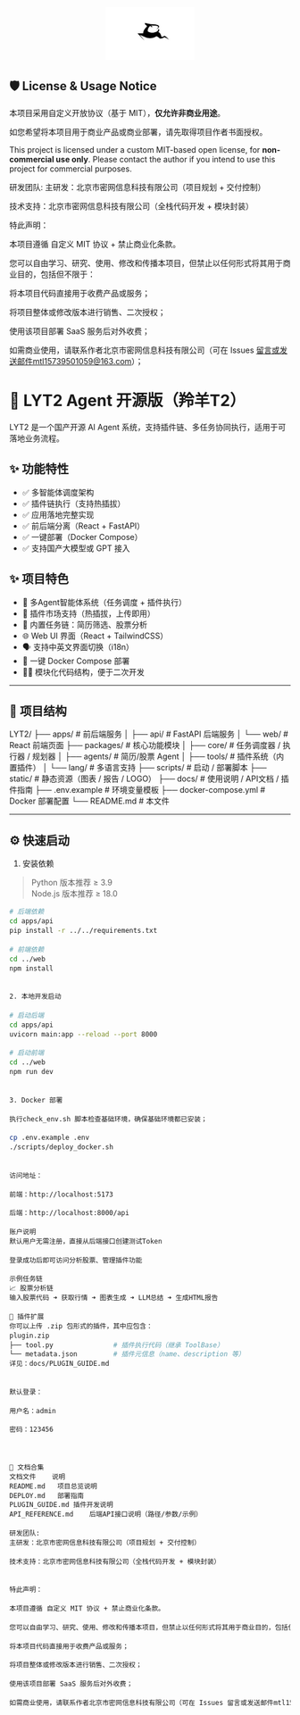 <p align="center">
  <img src="./static/assets/log.png" width="160" />
</p>   


## 🛡️ License & Usage Notice

本项目采用自定义开放协议（基于 MIT），**仅允许非商业用途**。

如您希望将本项目用于商业产品或商业部署，请先取得项目作者书面授权。

 This project is licensed under a custom MIT-based open license, for **non-commercial use only**.
 Please contact the author if you intend to use this project for commercial purposes.



研发团队:
主研发：北京市密网信息科技有限公司（项目规划 + 交付控制）

技术支持：北京市密网信息科技有限公司（全栈代码开发 + 模块封装）


特此声明：

本项目遵循 自定义 MIT 协议 + 禁止商业化条款。

您可以自由学习、研究、使用、修改和传播本项目，但禁止以任何形式将其用于商业目的，包括但不限于：

将本项目代码直接用于收费产品或服务；

将项目整体或修改版本进行销售、二次授权；

使用该项目部署 SaaS 服务后对外收费；

如需商业使用，请联系作者北京市密网信息科技有限公司（可在 Issues 留言或发送邮件mtl15739501059@163.com）；



# 🦌 LYT2 Agent 开源版（羚羊T2）

LYT2 是一个国产开源 AI Agent 系统，支持插件链、多任务协同执行，适用于可落地业务流程。


## ✨ 功能特性
- ✅ 多智能体调度架构
- ✅ 插件链执行（支持热插拔）
- ✅ 应用落地完整实现
- ✅ 前后端分离（React + FastAPI）
- ✅ 一键部署（Docker Compose）
- ✅ 支持国产大模型或 GPT 接入


## ✨  项目特色

- 🧠  多Agent智能体系统（任务调度 + 插件执行）
- 📎  插件市场支持（热插拔，上传即用）
- 📂  内置任务链：简历筛选、股票分析
- 🌐  Web UI 界面（React + TailwindCSS）
- 🗣️  支持中英文界面切换（i18n）
- 🚀  一键 Docker Compose 部署
- 🧱🧱 模块化代码结构，便于二次开发 



    
---

## 🧱 项目结构

LYT2/
├── apps/ # 前后端服务
│ ├── api/ # FastAPI 后端服务
│ └── web/ # React 前端页面
├── packages/ # 核心功能模块
│ ├── core/ # 任务调度器 / 执行器 / 规划器
│ ├── agents/ # 简历/股票 Agent
│ ├── tools/ # 插件系统（内置插件）
│ └── lang/ # 多语言支持
├── scripts/ # 启动 / 部署脚本
├── static/ # 静态资源（图表 / 报告 / LOGO）
├── docs/ # 使用说明 / API文档 / 插件指南
├── .env.example # 环境变量模板
├── docker-compose.yml # Docker 部署配置
└── README.md # 本文件



---

## ⚙️ 快速启动

1. 安装依赖

> Python 版本推荐 ≥ 3.9  
> Node.js 版本推荐 ≥ 18.0

```bash
# 后端依赖
cd apps/api
pip install -r ../../requirements.txt

# 前端依赖
cd ../web
npm install


2. 本地开发启动

# 启动后端
cd apps/api
uvicorn main:app --reload --port 8000

# 启动前端
cd ../web
npm run dev
   
   
3. Docker 部署

执行check_env.sh 脚本检查基础环境，确保基础环境都已安装；

cp .env.example .env
./scripts/deploy_docker.sh


访问地址：

前端：http://localhost:5173

后端：http://localhost:8000/api

账户说明
默认用户无需注册，直接从后端接口创建测试Token

登录成功后即可访问分析股票、管理插件功能

示例任务链
📈 股票分析链
输入股票代码 ➜ 获取行情 ➜ 图表生成 ➜ LLM总结 ➜ 生成HTML报告

🧩 插件扩展
你可以上传 .zip 包形式的插件，其中应包含：
plugin.zip
├── tool.py               # 插件执行代码（继承 ToolBase）
└── metadata.json         # 插件元信息（name、description 等）
详见：docs/PLUGIN_GUIDE.md


默认登录：

用户名：admin
 
密码：123456 



📖 文档合集
文档文件	说明
README.md	项目总览说明
DEPLOY.md	部署指南
PLUGIN_GUIDE.md	插件开发说明
API_REFERENCE.md	后端API接口说明（路径/参数/示例）

研发团队:
主研发：北京市密网信息科技有限公司（项目规划 + 交付控制）

技术支持：北京市密网信息科技有限公司（全栈代码开发 + 模块封装）


特此声明：

本项目遵循 自定义 MIT 协议 + 禁止商业化条款。

您可以自由学习、研究、使用、修改和传播本项目，但禁止以任何形式将其用于商业目的，包括但不限于：

将本项目代码直接用于收费产品或服务；

将项目整体或修改版本进行销售、二次授权；

使用该项目部署 SaaS 服务后对外收费；

如需商业使用，请联系作者北京市密网信息科技有限公司（可在 Issues 留言或发送邮件mtl15739501059@163.com）。





